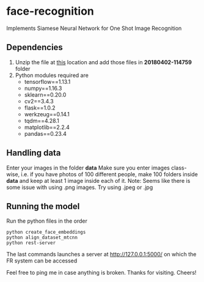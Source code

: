# face-recognition
Implements Siamese Neural Network for One Shot Image Recognition

## Dependencies
1. Unzip the file at [this](https://drive.google.com/file/d/1Uiw4CZk1unSKW6GH2BFoGd9lRrKVaQT3/view?usp=sharing) location and add those files in **20180402-114759** folder
2. Python modules required are
   - tensorflow==1.13.1
   - numpy==1.16.3
   - sklearn==0.20.0
   - cv2==3.4.3
   - flask==1.0.2
   - werkzeug==0.14.1
   - tqdm==4.28.1
   - matplotlib==2.2.4
   - pandas==0.23.4

## Handling data
Enter your images in the folder **data**
Make sure you enter images class-wise, i.e. if you have photos of 100 different people, make 100 folders inside **data** and keep at least 1 image inside each of it.
Note: Seems like there is some issue with using .png images. Try using .jpeg or .jpg 

## Running the model

Run the python files in the order
```
python create_face_embeddings
python align_dataset_mtcnn
python rest-server
```

The last commands launches a server at http://127.0.0.1:5000/ on which the FR system can be accessed

Feel free to ping me in case anything is broken. Thanks for visiting. Cheers!
